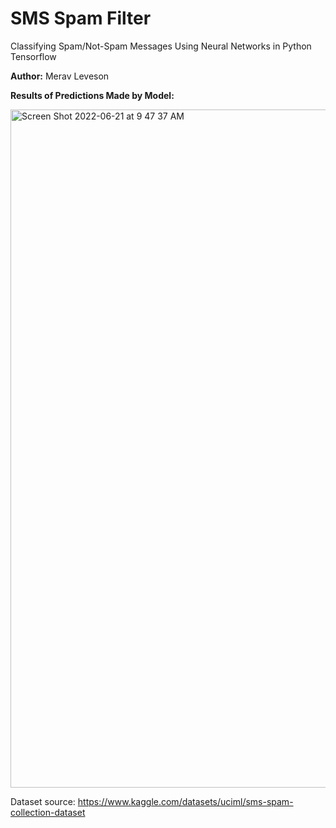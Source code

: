 # SMS Spam Filter
Classifying Spam/Not-Spam Messages Using Neural Networks in Python Tensorflow

**Author:** Merav Leveson

**Results of Predictions Made by Model:**

<img width="1085" alt="Screen Shot 2022-06-21 at 9 47 37 AM" src="https://user-images.githubusercontent.com/52141533/174854656-f4c6c584-dfbb-4822-8716-555d8fa6bb70.png">




Dataset source: https://www.kaggle.com/datasets/uciml/sms-spam-collection-dataset
